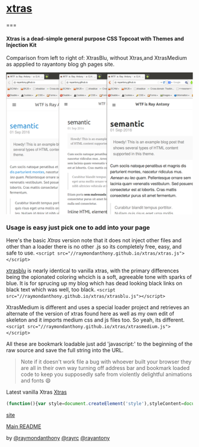 # [xtras](README.md)
===

#### Xtras is a dead-simple general purpose CSS Topcoat with Themes and Injection Kit 


Comparison from left to right of: XtrasBlu, without Xtras,and XtrasMedium as appplied to rayantony blog gh pages site.

![[](3facesofray.png "comparison from left to right of: XtrasBlu, without Xtras,and XtrasMedium as appplied to rayantony blog gh pages site.")](3facesofray.png "comparison of xtrasnew,original(themeless),and medinject (left to right) as appplied to rayantony blog gh pages site.")


### Usage is easy just pick one to add into your page


Here's the basic *Xtras* version note that it does not inject other files and other than a loader there is no other .js so its completely free, easy, and safe to use. 
```<script src="//raymondanthony.github.io/xtras/xtras.js"></script>```


[xtrasblu](xtrasblu.js) is nearly identical to vanilla xtras, with the primary differences being the opionated coloring whcich is a soft, agreeable tone with sparks of blue. It is for sprucing up my blog which has dead looking black links on black text which was well, too black. 
```<script src="//raymondanthony.github.io/xtras/xtrasblu.js"></script>```


XtrasMedium is different and uses a special loader project and retrieves an alternate of the version of xtras found here as well as my own edit of skeleton and it imports medium css and js files too. So yeah, its different.
```<script src="//raymondanthony.github.io/xtras/xtrasmedium.js"></script>```


All these are bookmark loadable just add 'javascript:' to the beginning of the raw source and save the full string into the URL. 
>Note if it doesn't work file a bug with whoever built your browser they are all in their own way turning off address bar and bookmark loaded code to keep you supposedly safe from violently delightful animations and fonts :smile:


Latest vanilla Xtras [Xtras](xtras.js)
```js
(function(){var style=document.createElement('style'),styleContent=document.createTextNode('p,footer,header,a:link,article,soundmanager,video,input,post,h1,hr,h3{animation-delay:1.5s;animation:fly-in-from-right 0.93s 1s ease both;transform-origin:top right;}top-panels,h2,h4,h5,img,.bottom-panels,list-item,list,li,.list-group-item,ol,shop,dd,shop-button,shop-item,cart,ad,figure{animation-delay:1.8s;animation:fly-in-from-left 2.93s 1.2s ease both;-webkit-animation-delay:1.8s;-webkit-animation:fly-in-from-left 2.93s 1.5s ease both;transform-origin:top left;}@keyframes fly-in-from-top{from{transform:translateX(12rem) rotate(90deg);opacity:0;}}@keyframes fly-in-from-left{from{transform:translateY(12rem) rotate(180deg);opacity:0;}}@keyframes fly-in-from-right{from{transform:translateY(12rem) rotate(-360deg);opacity:0;}}frame,iframe,section{animation-delay:2s;animation:fly-in-from-left 2s 2s ease both;transform-origin:top left;}body{font-size:1.3em;line-height:1.5;font-weight:400;font-family:"Raleway","HelveticaNeue","Helvetica Neue",Helvetica,Arial,sans-serif;-apple-system,BlinkMacSystemFont,"Segoe UI",Roboto,Helvetica,Arial,sans-serif,"Apple Color Emoji","Segoe UI Emoji","Segoe UI Symbol";}*{box-sizing:border-box;}script{display:none;}html{font-family:"Raleway","HelveticaNeue","Helvetica Neue",Helvetica,Arial,sans-serif;font-size:23px;line-height:33.813px;margin-bottom:0px;margin-left:0px;margin-right:0px;margin-top:0px;overflow-x:hidden;overflow-y:scroll;padding-bottom:0px;padding-left:0px;padding-right:0px;padding-top:0px;-moz-box-sizing:border-box;color:rgba(0,0,0,0.88);}body{background-color:rgba(255,255,255,0.8);font-family:"Raleway","HelveticaNeue","Helvetica Neue",Helvetica,Arial,sans-serif;font-size:23px;font-style:normal;font-weight:400;letter-spacing:0px;line-height:33.813px;margin-bottom:0px;margin-left:0px;margin-right:0px;margin-top:0px;padding-bottom:0px;padding-left:0px;padding-right:0px;padding-top:0px;text-rendering:optimizelegibility;-moz-box-sizing:border-box;-moz-font-feature-settings:"liga";}.wrap{backface-visibility:hidden;font-family:"Raleway","HelveticaNeue","Helvetica Neue",Helvetica,Arial,sans-serif;font-weight:400;letter-spacing:0px;position:relative;text-rendering:optimizelegibility;transition-delay:0s;transition-duration:0.3s;transition-property:transform;transition-timing-function:cubic-bezier(0.42,0,0.58,1);-moz-box-sizing:border-box;-moz-font-feature-settings:"liga";}font-family:"PT Sans",Helvetica,Arial,sans-serif;font-weight:400;margin-bottom:10px;margin-top:30px;text-rendering:optimizelegibility;-moz-box-sizing:border-box;}font-family:"PT Sans",Helvetica,Arial,sans-serif;font-weight:400;text-rendering:optimizelegibility;-moz-box-sizing:border-box;font-style:normal;letter-spacing:0px;}btn{opacity:0;-webkit-transition:opacity 0.1s ease-in-out;transition:opacity 0.1s ease-in-out;-webkit-transform:translateZ();}#prs,#prs a:active,.kl:active,.link,.q:active,.tbotu,.w,a,a.gb1,a.gb2,a.gb3,div a:link,a:before,a:link{background-color:transparent;cursor:pointer;white-space:nowrap;-moz-text-decoration-line:none;-moz-text-decoration-style:solid;text-decoration:none;list-style:none;font-family:-apple-system,BlinkMacSystemFont,"Segoe UI",Roboto,Oxygen,Ubuntu,Cantarell,"Open Sans","Helvetica Neue",sans-serif;font-style:normal;font-weight:400;letter-spacing:0;text-rendering:optimizelegibility;-moz-font-feature-settings:"liga";}a:hover{text-decoration:underline;}ol,ul,dt{font-family:"PT Sans",Helvetica,Arial,sans-serif;font-weight:400;text-rendering:optimizelegibility;}input,button{whitespace:nowrap;}');style.appendChild(styleContent);var mexMeHead=document.getElementsByTagName('head');mexMeHead[0].appendChild(style);})();
```


[site](https://raymondanthony.github.io/xtras/)

[Main README](//github.com/raymondanthony/xtras/README.md)

by [@raymondanthony](@raymondanthony) [@rayrc](@rayrc) [@rayantony](@rayantony)
